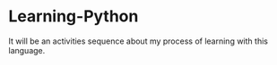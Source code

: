 # Learning-Python
It will be an activities sequence about my process of learning with this language.
